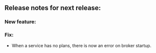 ## Release notes for next release:

### New feature:


### Fix:
- When a service has no plans, there is now an error on broker startup.
